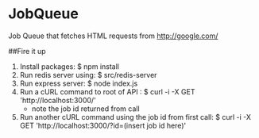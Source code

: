 # JobQueue
Job Queue that fetches HTML requests from http://google.com/

##Fire it up
1. Install packages: $ npm install
2. Run redis server using: $ src/redis-server
3. Run express server: $ node index.js
4. Run a cURL command to root of API : $ curl -i -X  GET 'http://localhost:3000/'
    - note the job id returned from call
5. Run another cURL command using the job id from first call: $ curl -i -X  GET 'http://localhost:3000/?id=(insert job id here)'




